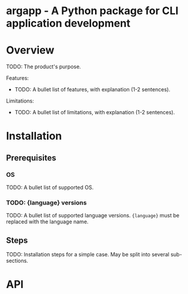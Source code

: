 # argapp - A Python package for CLI application development

# Overview

TODO: The product's purpose.

Features:
 * TODO: A bullet list of features, with explanation (1-2 sentences).

Limitations:
 * TODO: A bullet list of limitations, with explanation (1-2 sentences).

# Installation

## Prerequisites

### OS

TODO: A bullet list of supported OS.

### TODO: {language} versions

TODO: A bullet list of supported language versions. `{language}` must be replaced with the language name.

## Steps

TODO: Installation steps for a simple case. May be split into several sub-sections.

# API
